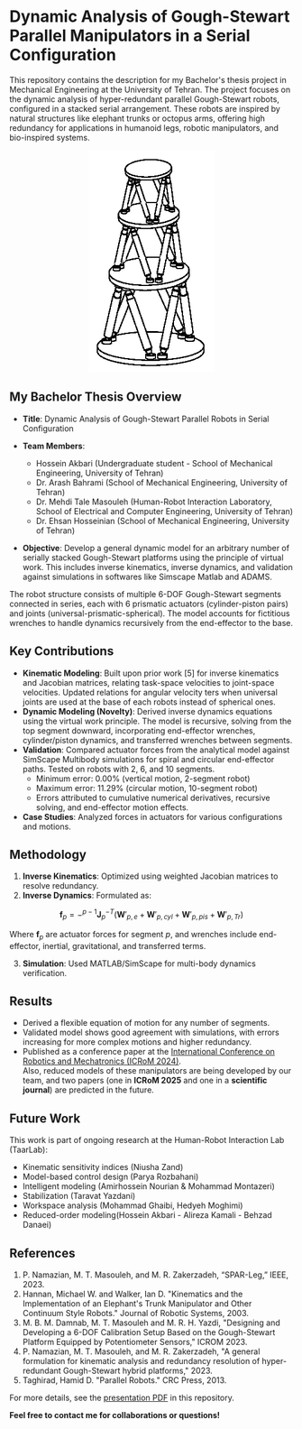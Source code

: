 # Dynamic Analysis of Gough-Stewart Parallel Manipulators in a Serial Configuration

This repository contains the description for my Bachelor's thesis project in Mechanical Engineering at the University of Tehran. The project focuses on the dynamic analysis of hyper-redundant parallel Gough-Stewart robots, configured in a stacked serial arrangement. These robots are inspired by natural structures like elephant trunks or octopus arms, offering high redundancy for applications in humanoid legs, robotic manipulators, and bio-inspired systems.

<p align="center">
  <img src="https://github.com/alirezakamali80/Dynamic-Modeling-of-Hybrid-Robots/blob/main/N3.png" alt="Gough-Stewart"/>
</p>

## My Bachelor Thesis Overview
- **Title**: Dynamic Analysis of Gough-Stewart Parallel Robots in Serial Configuration
- **Team Members**:
  - Hossein Akbari (Undergraduate student - School of Mechanical Engineering, University of Tehran)
  - Dr. Arash Bahrami (School of Mechanical Engineering, University of Tehran)
  - Dr. Mehdi Tale Masouleh (Human-Robot Interaction Laboratory, School of Electrical and Computer Engineering, University of Tehran)
  - Dr. Ehsan Hosseinian (School of Mechanical Engineering, University of Tehran)
 
- **Objective**: Develop a general dynamic model for an arbitrary number of serially stacked Gough-Stewart platforms using the principle of virtual work. This includes inverse kinematics, inverse dynamics, and validation against simulations in softwares like Simscape Matlab and ADAMS.

The robot structure consists of multiple 6-DOF Gough-Stewart segments connected in series, each with 6 prismatic actuators (cylinder-piston pairs) and joints (universal-prismatic-spherical). The model accounts for fictitious wrenches to handle dynamics recursively from the end-effector to the base.

## Key Contributions
- **Kinematic Modeling**: Built upon prior work [5] for inverse kinematics and Jacobian matrices, relating task-space velocities to joint-space velocities. Updated relations for angular velocity ters when universal joints are used at the base of each robots instead of spherical ones.
- **Dynamic Modeling (Novelty)**: Derived inverse dynamics equations using the virtual work principle. The model is recursive, solving from the top segment downward, incorporating end-effector wrenches, cylinder/piston dynamics, and transferred wrenches between segments.
- **Validation**: Compared actuator forces from the analytical model against SimScape Multibody simulations for spiral and circular end-effector paths. Tested on robots with 2, 6, and 10 segments.
  - Minimum error: 0.00% (vertical motion, 2-segment robot)
  - Maximum error: 11.29% (circular motion, 10-segment robot)
  - Errors attributed to cumulative numerical derivatives, recursive solving, and end-effector motion effects.
- **Case Studies**: Analyzed forces in actuators for various configurations and motions.

## Methodology
1. **Inverse Kinematics**: Optimized using weighted Jacobian matrices to resolve redundancy.
2. **Inverse Dynamics**: Formulated as:  

$$
\mathbf{f}_p = -{}^{p-1}\mathbf{J}_p^{-T} 
\left(\mathbf{W}'_{p,e} + \mathbf{W}'_{p,cyl} + \mathbf{W}'_{p,pis} + \mathbf{W}'_{p,Tr}\right)
$$

Where $\mathbf{f}_p$ are actuator forces for segment $p$, and wrenches include end-effector, inertial, gravitational, and transferred terms.

3. **Simulation**: Used MATLAB/SimScape for multi-body dynamics verification.

## Results
- Derived a flexible equation of motion for any number of segments.
- Validated model shows good agreement with simulations, with errors increasing for more complex motions and higher redundancy.
- Published as a conference paper at the [International Conference on Robotics and Mechatronics (ICRoM 2024)](https://ieeexplore.ieee.org/document/10903648/).  
  Also, reduced models of these manipulators are being developed by our team, and two papers (one in **ICRoM 2025** and one in a **scientific journal**) are predicted in the future.


## Future Work
This work is part of ongoing research at the Human-Robot Interaction Lab (TaarLab):
- Kinematic sensitivity indices (Niusha Zand)
- Model-based control design (Parya Rozbahani)
- Intelligent modeling (Amirhossein Nourian & Mohammad Montazeri)
- Stabilization (Taravat Yazdani)
- Workspace analysis (Mohammad Ghaibi, Hedyeh Moghimi)
- Reduced-order modeling(Hossein Akbari - Alireza Kamali - Behzad Danaei)

## References
1. P. Namazian, M. T. Masouleh, and M. R. Zakerzadeh, “SPAR-Leg,” IEEE, 2023.
2. Hannan, Michael W. and Walker, Ian D. "Kinematics and the Implementation of an Elephant's Trunk Manipulator and Other Continuum Style Robots." Journal of Robotic Systems, 2003.
4. M. B. M. Damnab, M. T. Masouleh and M. R. H. Yazdi, "Designing and Developing a 6-DOF Calibration Setup Based on the Gough-Stewart Platform Equipped by Potentiometer Sensors," ICROM 2023.
5. P. Namazian, M. T. Masouleh, and M. R. Zakerzadeh, "A general formulation for kinematic analysis and redundancy resolution of hyper-redundant Gough-Stewart hybrid platforms," 2023.
6. Taghirad, Hamid D. "Parallel Robots." CRC Press, 2013.

For more details, see the [presentation PDF](assets/presentation.pdf) in this repository.

**Feel free to contact me for collaborations or questions!**
